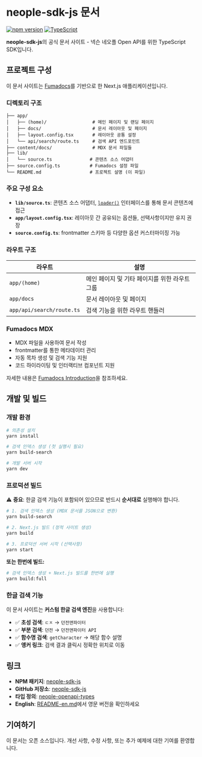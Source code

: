 # neople-sdk-js 문서

[![npm version](https://badge.fury.io/js/neople-sdk-js.svg)](https://www.npmjs.com/package/neople-sdk-js)
[![TypeScript](https://img.shields.io/badge/%3C%2F%3E-TypeScript-%230074c1.svg)](http://www.typescriptlang.org/)

**neople-sdk-js**의 공식 문서 사이트 - 넥슨 네오플 Open API를 위한 TypeScript SDK입니다.

## 프로젝트 구성

이 문서 사이트는 [Fumadocs](https://fumadocs.dev)를 기반으로 한 Next.js 애플리케이션입니다.

### 디렉토리 구조

```
├── app/
│   ├── (home)/                 # 메인 페이지 및 랜딩 페이지
│   ├── docs/                   # 문서 레이아웃 및 페이지
│   ├── layout.config.tsx       # 레이아웃 공통 설정
│   └── api/search/route.ts     # 검색 API 엔드포인트
├── content/docs/               # MDX 문서 파일들
├── lib/
│   └── source.ts              # 콘텐츠 소스 어댑터
├── source.config.ts           # Fumadocs 설정 파일
└── README.md                  # 프로젝트 설명 (이 파일)
```

### 주요 구성 요소

- **`lib/source.ts`**: 콘텐츠 소스 어댑터, [`loader()`](https://fumadocs.dev/docs/headless/source-api) 인터페이스를 통해 문서 콘텐츠에 접근
- **`app/layout.config.tsx`**: 레이아웃 간 공유되는 옵션들, 선택사항이지만 유지 권장
- **`source.config.ts`**: frontmatter 스키마 등 다양한 옵션 커스터마이징 가능

### 라우트 구조

| 라우트                    | 설명                                          |
| ------------------------- | --------------------------------------------- |
| `app/(home)`              | 메인 페이지 및 기타 페이지를 위한 라우트 그룹 |
| `app/docs`                | 문서 레이아웃 및 페이지                       |
| `app/api/search/route.ts` | 검색 기능을 위한 라우트 핸들러                |

### Fumadocs MDX

- MDX 파일을 사용하여 문서 작성
- frontmatter를 통한 메타데이터 관리
- 자동 목차 생성 및 검색 기능 지원
- 코드 하이라이팅 및 인터랙티브 컴포넌트 지원

자세한 내용은 [Fumadocs Introduction](https://fumadocs.dev/docs/mdx)을 참조하세요.

## 개발 및 빌드

### 개발 환경

```bash
# 의존성 설치
yarn install

# 검색 인덱스 생성 (첫 실행시 필요)
yarn build-search

# 개발 서버 시작
yarn dev
```

### 프로덕션 빌드

⚠️ **중요**: 한글 검색 기능이 포함되어 있으므로 반드시 **순서대로** 실행해야 합니다.

```bash
# 1. 검색 인덱스 생성 (MDX 문서를 JSON으로 변환)
yarn build-search

# 2. Next.js 빌드 (정적 사이트 생성)
yarn build

# 3. 프로덕션 서버 시작 (선택사항)
yarn start
```

**또는 한번에 빌드:**
```bash
# 검색 인덱스 생성 + Next.js 빌드를 한번에 실행
yarn build:full
```

### 한글 검색 기능

이 문서 사이트는 **커스텀 한글 검색 엔진**을 사용합니다:
- ✅ **초성 검색**: `ㄷㅈ` → `던전앤파이터`
- ✅ **부분 검색**: `던전` → `던전앤파이터 API`
- ✅ **함수명 검색**: `getCharacter` → 해당 함수 설명
- ✅ **앵커 링크**: 검색 결과 클릭시 정확한 위치로 이동

## 링크

- **NPM 패키지**: [neople-sdk-js](https://www.npmjs.com/package/neople-sdk-js)
- **GitHub 저장소**: [neople-sdk-js](https://github.com/crowrish/neople-sdk-js)
- **타입 정의**: [neople-openapi-types](https://www.npmjs.com/package/neople-openapi-types)
- **English**: [README-en.md](README-en.md)에서 영문 버전을 확인하세요

## 기여하기

이 문서는 오픈 소스입니다. 개선 사항, 수정 사항, 또는 추가 예제에 대한 기여를 환영합니다.
